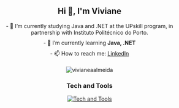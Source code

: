 <h2 align="center">Hi 👋, I'm Viviane</h2>
<!-->
<div align="center" style="margin-bottom: 20px;">
  <p style="margin: 10px 0;">- 🔭 I’m  currently studying Java and .NET at the UPskill program, in partnership with Instituto Politécnico do Porto.</p>
  <!-->
  <!-->
  <p style="margin: 10px 0;">- 🌱 I’m currently learning <strong>Java, .NET</strong></p><!-->
  <p style="margin: 10px 0;">- 📫 How to reach me: <a href="https://www.linkedin.com/in/viviane-andrade-de-almeida/">LinkedIn</a></p>
</div>
<!-->

<p align="center">
  <img src="https://github-readme-stats.vercel.app/api/top-langs?username=vivianeaalmeida&show_icons=true&locale=en&layout=compact" alt="vivianeaalmeida" />
</p>

<h3 align="center">Tech and Tools</h3>

<p align="center">
  <a href="https://skillicons.dev">
    <img src="https://skillicons.dev/icons?i=aws,angular,bootstrap,css,html,git,github,mongodb,mysql,firebase,nodejs,python,ts,figma,wordpress" alt="Tech and Tools"/>
  </a>
</p>


